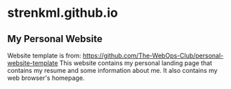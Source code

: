 # strenkml.github.io
## My Personal Website
Website template is from: https://github.com/The-WebOps-Club/personal-website-template
This website contains my personal landing page that contains my resume and some information about me.  It also contains my web browser's homepage.
